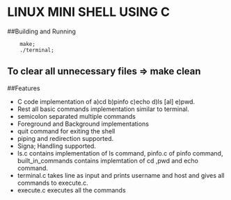 
# LINUX MINI SHELL USING C

##Building and Running

        make;
        ./terminal;
## To clear all unnecessary files => make clean

##Features
- C code implementation of
   a)cd  b)pinfo  c)echo  d)ls [al]  e)pwd.
- Rest all basic commands implementation similar to terminal.
- semicolon separated multiple commands
- Foreground and Background implementations
- quit command for exiting the shell
- piping and redirection supported.
- Signa; Handling supported.
- ls.c contains implementation of ls command, pinfo.c of pinfo command, built_in_commands contains implemtation of cd ,pwd and echo  command.
- terminal.c takes line as input and prints username and host and gives all commands to execute.c.
- execute.c executes all the commands

